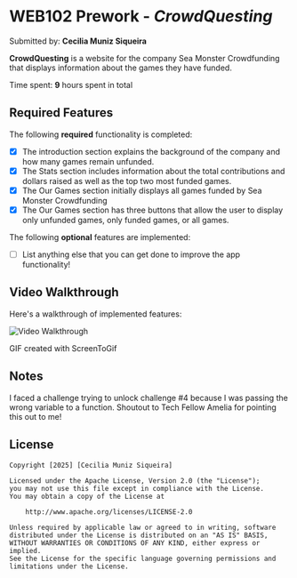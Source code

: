 # WEB102 Prework - *CrowdQuesting*

Submitted by: **Cecilia Muniz Siqueira**

**CrowdQuesting** is a website for the company Sea Monster Crowdfunding that displays information about the games they have funded.

Time spent: **9** hours spent in total

## Required Features

The following **required** functionality is completed:

* [X] The introduction section explains the background of the company and how many games remain unfunded.
* [X] The Stats section includes information about the total contributions and dollars raised as well as the top two most funded games.
* [X] The Our Games section initially displays all games funded by Sea Monster Crowdfunding
* [X] The Our Games section has three buttons that allow the user to display only unfunded games, only funded games, or all games.

The following **optional** features are implemented:

* [ ] List anything else that you can get done to improve the app functionality!

## Video Walkthrough

Here's a walkthrough of implemented features:

<img src='WEB102_gif.gif' title='Video Walkthrough' width='' alt='Video Walkthrough' />

GIF created with ScreenToGif 


## Notes

I faced a challenge trying to unlock challenge #4 because I was passing the wrong variable to a function.
Shoutout to Tech Fellow Amelia for pointing this out to me!

## License

    Copyright [2025] [Cecilia Muniz Siqueira]

    Licensed under the Apache License, Version 2.0 (the "License");
    you may not use this file except in compliance with the License.
    You may obtain a copy of the License at

        http://www.apache.org/licenses/LICENSE-2.0

    Unless required by applicable law or agreed to in writing, software
    distributed under the License is distributed on an "AS IS" BASIS,
    WITHOUT WARRANTIES OR CONDITIONS OF ANY KIND, either express or implied.
    See the License for the specific language governing permissions and
    limitations under the License.
